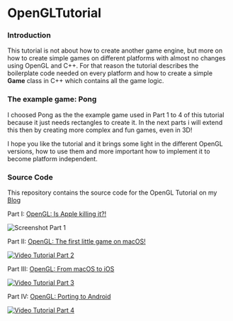 # OpenGLTutorial

### Introduction
This tutorial is not about how to create another game engine, but more on how to create simple games on different
platforms with almost no changes using OpenGL and C++.
For that reason the tutorial describes the boilerplate code needed on every platform and how to create a simple
**Game** class in C++ which contains all the game logic.


### The example game: Pong
I choosed Pong as the the  example game used in Part 1 to 4 of this tutorial because it just needs rectangles
to create it. In the next parts i will extend this then by creating more complex and fun games, even in 3D!

I hope you like the tutorial and it brings some light in the different OpenGL versions, how to use them and more important
how to implement it to become platform independent.


### Source Code
This repository contains the source code for the OpenGL Tutorial on my [Blog](http://www.rogerboesch.com/)

Part I: [OpenGL: Is Apple killing it?!](http://www.rogerboesch.com/posts/opengl-on-macos.html)

![Screenshot Part 1](http://www.rogerboesch.com/images/opengl-on-macos.png  )


Part II: [OpenGL: The first little game on macOS!](http://www.rogerboesch.com/posts/opengl-game.html)

[![Video Tutorial Part 2](https://img.youtube.com/vi/ijuXTnqpZrA/0.jpg)](https://www.youtube.com/watch?v=ijuXTnqpZrA)


Part III: [OpenGL: From macOS to iOS](http://www.rogerboesch.com/posts/opengl-game-ios.html)

[![Video Tutorial Part 3](https://img.youtube.com/vi/b7bBmABdUE8/0.jpg)](https://www.youtube.com/watch?v=b7bBmABdUE8)


Part IV: [OpenGL: Porting to Android](http://www.rogerboesch.com/posts/opengl-game-android.html)

[![Video Tutorial Part 4](https://img.youtube.com/vi/0Mj-r7JjpeE/0.jpg)](https://www.youtube.com/watch?v=0Mj-r7JjpeE)
